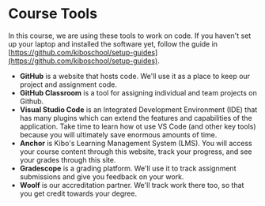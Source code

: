 # Course Tools
<!-- UPDATE EACH TERM -->

In this course, we are using these tools to work on code. If you haven't set up
your laptop and installed the software yet, follow the guide in
[https://github.com/kiboschool/setup-guides](https://github.com/kiboschool/setup-guides).

- **GitHub** is a website that hosts code. We'll use it as a place to keep our
  project and assignment code.
- **GitHub Classroom** is a tool for assigning individual and team projects on
  Github.
- **Visual Studio Code** is an Integrated Development Environment (IDE) that has
  many plugins which can extend the features and capabilities of the
  application.  Take time to learn how ot use VS Code (and other key tools)
  because you will ultimately save enormous amounts of time.
- **Anchor** is Kibo's Learning Management System (LMS). You will access your
  course content through this website, track your progress, and see your grades
  through this site.
- **Gradescope** is a grading platform. We'll use it to track assignment
  submissions and give you feedback on your work.
- **Woolf** is our accreditation partner. We'll track work there too, so that
  you get credit towards your degree.
